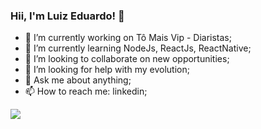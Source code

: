 ### Hii, I'm Luiz Eduardo! 👋


- 🔭 I’m currently working on Tô Mais Vip - Diaristas;
- 🌱 I’m currently learning NodeJs, ReactJs, ReactNative;
- 👯 I’m looking to collaborate on new opportunities;
- 🤔 I’m looking for help with my evolution;
- 💬 Ask me about anything;
- 📫 How to reach me: linkedin;

<img src="https://github-readme-stats.vercel.app/api?username=lEduFranco&show_icons=true&theme=maroongold">
